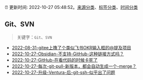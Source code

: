 :alarm_clock: 更新时间: 2022-10-27 05:48:52。[来源分类](../README.md)、[标签分类](../TAGS.md)、[时间分类](../TIMELINE.md)

## Git、SVN


> 关键字：`Git`、`SVN`



- [2022-08-31-gitee上撸了个类似飞书OKR输入框的@提及项目](https://www.zhangxinxu.com/wordpress/2022/08/gitee-feishu-okr-at-mention/) 
- [2022-10-27-Obsidian-不支持-GitHub-这种链接方式吗？](https://www.v2ex.com/t/890361) 
- [2022-10-27-GitHub-在看代码的时候卡死了](https://www.v2ex.com/t/890359) 
- [2022-10-27-每次-git-pull-新版本，都会自动生成一个-merge？](https://www.v2ex.com/t/890345) 
- [2022-10-27-升级-Ventura-后-git-ssh-似乎出了问题](https://www.v2ex.com/t/890332) 